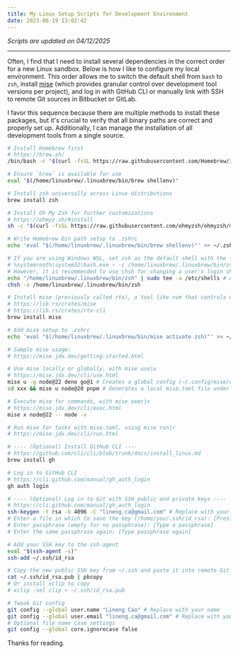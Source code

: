 ```yaml
---
title: My Linux Setup Scripts for Development Environment
date: 2023-06-19 13:02:42
---
```


_Scripts are updated on 04/12/2025_

---

Often, I find that I need to install several dependencies in the correct order for a new Linux sandbox. Below is how I like to configure my local environment. This order allows me to switch the default shell from `bash` to `zsh`, install [mise](https://github.com/jdx/mise) (which provides granular control over development tool versions per project), and log in with GitHub CLI or manually link with SSH to remote Git sources in Bitbucket or GitLab.

I favor this sequence because there are multiple methods to install these packages, but it's crucial to verify that all binary paths are correct and properly set up. Additionally, I can manage the installation of all development tools from a single source.

```bash
# Install Homebrew first
# https://brew.sh/
/bin/bash -c "$(curl -fsSL https://raw.githubusercontent.com/Homebrew/install/HEAD/install.sh)"

# Ensure `brew` is available for use
eval "$(/home/linuxbrew/.linuxbrew/bin/brew shellenv)"

# Install zsh universally across Linux distributions
brew install zsh

# Install Oh My Zsh for further customizations
# https://ohmyz.sh/#install
sh -c "$(curl -fsSL https://raw.githubusercontent.com/ohmyzsh/ohmyzsh/master/tools/install.sh)"

# Write Homebrew bin path setup to .zshrc
echo 'eval "$(/home/linuxbrew/.linuxbrew/bin/brew shellenv)"' >> ~/.zshrc

# If you are using Windows WSL, set zsh as the default shell with the following shortcut
# %systemroot%\system32\bash.exe ~ -c /home/linuxbrew/.linuxbrew/bin/zsh
# However, it is recommended to use chsh for changing a user's login shell, which also works under Linux and macOS
echo "/home/linuxbrew/.linuxbrew/bin/zsh" | sudo tee -a /etc/shells # Appends the brew-installed zsh shell to the available shell list
chsh -s /home/linuxbrew/.linuxbrew/bin/zsh

# Install mise (previously called rtx), a tool like nvm that controls development tools and runtimes
# https://lib.rs/crates/mise
# https://lib.rs/crates/rtx-cli
brew install mise

# Add mise setup to .zshrc
echo 'eval "$(/home/linuxbrew/.linuxbrew/bin/mise activate zsh)"' >> ~/.zshrc

# Sample mise usage:
# https://mise.jdx.dev/getting-started.html

# Use mise locally or globally, with mise use|u
# https://mise.jdx.dev/cli/use.html
mise u -g node@22 deno go@1 # Creates a global config (~/.config/mise/config.toml)
cd xxx && mise u node@20 pnpm # Generates a local mise.toml file under the xxx folder

# Execute mise for commands, with mise exec|x
# https://mise.jdx.dev/cli/exec.html
mise x node@22 -- node -v

# Run mise for tasks with mise.toml, using mise run|r
# https://mise.jdx.dev/cli/run.html

# ---- (Optional) Install GitHub CLI ----
# https://github.com/cli/cli/blob/trunk/docs/install_linux.md
brew install gh

# Log in to GitHub CLI
# https://cli.github.com/manual/gh_auth_login
gh auth login

# ---- (Optional) Log in to Git with SSH public and private keys ----
# https://cli.github.com/manual/gh_auth_login
ssh-keygen -t rsa -b 4096 -C "lineng.ca@gmail.com" # Replace with your email
# Enter a file in which to save the key (/home/you/.ssh/id_rsa): [Press enter]
# Enter passphrase (empty for no passphrase): [Type a passphrase]
# Enter the same passphrase again: [Type passphrase again]

# Add your SSH key to the ssh-agent
eval "$(ssh-agent -s)"
ssh-add ~/.ssh/id_rsa

# Copy the new public SSH key from ~/.ssh and paste it into remote Git sources
cat ~/.ssh/id_rsa.pub | pbcopy
# Or install xclip to copy
# xclip -sel clip < ~/.ssh/id_rsa.pub

# Tweak Git config
git config --global user.name "Lineng Cao" # Replace with your name
git config --global user.email "lineng.ca@gmail.com" # Replace with your email
# Optional file name case settings
git config --global core.ignorecase false
```

Thanks for reading.